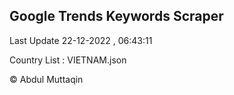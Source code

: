 

## Google Trends Keywords Scraper 
 
Last Update 22-12-2022 , 06:43:11

Country List :
VIETNAM.json



© Abdul Muttaqin 
